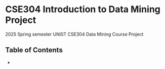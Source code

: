 # CSE304 Introduction to Data Mining Project

2025 Spring semester UNIST CSE304 Data Mining Course Project

## Table of Contents

- 